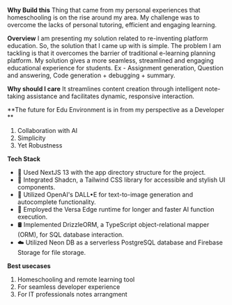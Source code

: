 **Why Build this**
Thing that came from my personal experiences that homeschooling is on the rise around my area. My challenge was to overcome the lacks of personal tutoring, efficient and engaging learning.

**Overview**
I am presenting my solution related to re-inventing platform education. So, the solution that I came up with is simple.
The problem I am tackling is that it overcomes the barrier of traditional e-learning planning platform.
My solution gives a more seamless, streamlined and engaging educational experience for students. 
Ex - Assignment generation, Question and answering, Code generation + debugging + summary.

**Why should I care**
It streamlines content creation through intelligent note-taking assistance and facilitates dynamic, responsive interaction. 

**The future for Edu Environment is in from my perspective as a Developer **
1. Collaboration with AI
2. Simplicity
3. Yet Robustness

**Tech Stack**
- 🔧 Used NextJS 13 with the app directory structure for the project.
- 🎨 Integrated Shadcn, a Tailwind CSS library for accessible and stylish UI components.
- 🧠 Utilized OpenAI's DALL•E for text-to-image generation and autocomplete functionality.
- 🚀 Employed the Versa Edge runtime for longer and faster AI function execution.
- 🛢️ Implemented DrizzleORM, a TypeScript object-relational mapper (ORM), for SQL database interaction.
- ☁️ Utilized Neon DB as a serverless PostgreSQL database and Firebase Storage for file storage.

**Best usecases**
1. Homeschooling and remote learning tool
2. For seamless developer experience
3. For IT professionals notes arrangment
